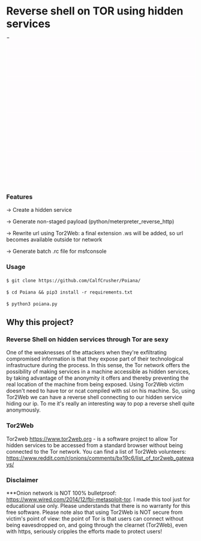 # Reverse shell on TOR using hidden services

![](https://github.com/CalfCrusher/Poiana/blob/main/poiana.gif)

### Features

-> Create a hidden service

-> Generate non-staged payload (python/meterpreter_reverse_http)

-> Rewrite url using Tor2Web: a final extension .ws will be added, so url becomes available outside tor network

-> Generate batch .rc file for msfconsole

### Usage

`$ git clone https://github.com/CalfCrusher/Poiana/`

`$ cd Poiana && pip3 install -r requirements.txt`

`$ python3 poiana.py`
 
## Why this project?

### Reverse Shell on hidden services through Tor are sexy

One of the weaknesses of the attackers when they're exfiltrating compromised information is that they
expose part of their technological infrastructure during the process. In this sense, the Tor network offers the possibility of making services in a machine accessible as hidden services, by taking advantage of the anonymity it offers and thereby preventing the real location of the machine from being exposed. Using Tor2Web victim doesn't need to have tor or ncat compiled with ssl on his machine. So, using Tor2Web we can have a reverse shell connecting to our hidden service hiding our ip. To me it's really an interesting way to pop a reverse shell quite anonymously.

### Tor2Web

Tor2web https://www.tor2web.org - is a software project to allow Tor hidden services to be accessed from a standard browser without being connected to the Tor network. You can find a list of Tor2Web volunteers: https://www.reddit.com/r/onions/comments/bx19c6/list_of_tor2web_gateways/

### Disclaimer

***Onion network is NOT 100% bulletproof: https://www.wired.com/2014/12/fbi-metasploit-tor.
I made this tool just for educational use only. Please understands that there is no warranty for this free software. Please note also that using Tor2Web is NOT secure from victim's point of view: the point of Tor is that users can connect without being eavesdropped on, and going through the clearnet (Tor2Web), even with https, seriously cripples the efforts made to protect users!

